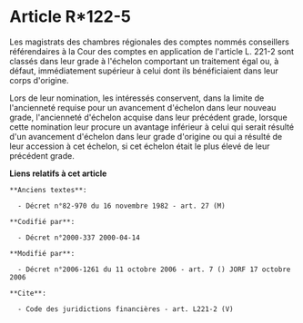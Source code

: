 # Article R*122-5

Les magistrats des chambres régionales des comptes nommés conseillers référendaires à la Cour des comptes en application de
l'article L. 221-2 sont classés dans leur grade à l'échelon comportant un traitement égal ou, à défaut, immédiatement
supérieur à celui dont ils bénéficiaient dans leur corps d'origine. 

Lors de leur nomination, les intéressés conservent, dans la limite de l'ancienneté requise pour un avancement d'échelon dans
leur nouveau grade, l'ancienneté d'échelon acquise dans leur précédent grade, lorsque cette nomination leur procure un
avantage inférieur à celui qui serait résulté d'un avancement d'échelon dans leur grade d'origine ou qui a résulté de leur
accession à cet échelon, si cet échelon était le plus élevé de leur précédent grade.

**Liens relatifs à cet article**

	**Anciens textes**:

	  - Décret n°82-970 du 16 novembre 1982 - art. 27 (M)

	**Codifié par**:

	  - Décret n°2000-337 2000-04-14

	**Modifié par**:

	  - Décret n°2006-1261 du 11 octobre 2006 - art. 7 () JORF 17 octobre 2006

	**Cite**:

	  - Code des juridictions financières - art. L221-2 (V)
